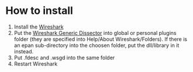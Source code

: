 # How to install

1. Install the [Wireshark](https://www.wireshark.org/#download)
2. Put the [Wireshark Generic Dissector](http://wsgd.free.fr/download.html) into global or personal plugins folder (they are specified into Help/About Wireshark/Folders). If there is an epan sub-directory into the choosen folder, put the dll/library in it instead.
3. Put .fdesc and .wsgd into the same folder
4. Restart Wireshark
